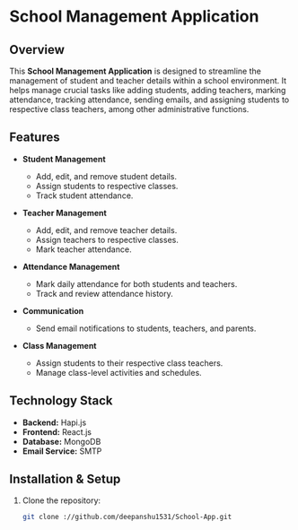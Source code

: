 # School Management Application

## Overview
This **School Management Application** is designed to streamline the management of student and teacher details within a school environment. It helps manage crucial tasks like adding students, adding teachers, marking attendance, tracking attendance, sending emails, and assigning students to respective class teachers, among other administrative functions.

## Features
- **Student Management**  
  - Add, edit, and remove student details.
  - Assign students to respective classes.
  - Track student attendance.

- **Teacher Management**  
  - Add, edit, and remove teacher details.
  - Assign teachers to respective classes.
  - Mark teacher attendance.

- **Attendance Management**  
  - Mark daily attendance for both students and teachers.
  - Track and review attendance history.

- **Communication**  
  - Send email notifications to students, teachers, and parents.

- **Class Management**  
  - Assign students to their respective class teachers.
  - Manage class-level activities and schedules.

## Technology Stack
- **Backend:** Hapi.js
- **Frontend:** React.js
- **Database:** MongoDB
- **Email Service:** SMTP

## Installation & Setup
1. Clone the repository:
   ```bash
   git clone ://github.com/deepanshu1531/School-App.git
